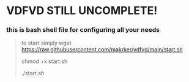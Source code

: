 # VDFVD STILL UNCOMPLETE!

### this is bash shell file for configuring all your needs



> to start simply wget https://raw.githubusercontent.com/makrker/vdfvd/main/start.sh
> 
> chmod +x start.sh 
> 
> ./start.sh








